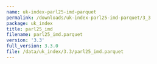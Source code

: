 ```yaml
---
name: uk-index-parl25-imd-parquet
permalink: /downloads/uk-index-parl25-imd-parquet/3_3
package: uk_index
title: parl25_imd
filename: parl25_imd.parquet
version: '3.3'
full_version: 3.3.0
file: /data/uk_index/3.3/parl25_imd.parquet
---
```

